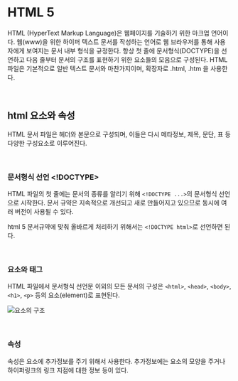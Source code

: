 # HTML 5
HTML (HyperText Markup Language)은 웹페이지를 기술하기 위한 마크업 언어이다. 웹(www)을 위한 하이퍼 텍스트 문서를 작성하는 언어로 웹 브라우저를 통해 사용자에게 보여지는 문서 내부 형식을 규정한다. 항상 첫 줄에 문서형식(DOCTYPE)을 선언하고 다음 줄부터 문서의 구조를 표현하기 위한 요소들의 모음으로 구성된다. HTML 파일은 기본적으로 일반 텍스트 문서와 마찬가지이며, 확장자로 .html, .htm 을 사용한다.

<br />

## html 요소와 속성
HTML 문서 파일은 헤더와 본문으로 구성되며, 이들은 다시 메타정보, 제목, 문단, 표 등 다양한 구성요소로 이루어진다.

<br />

### 문서형식 선언 <!DOCTYPE>
HTML 파일의 첫 줄에는 문서의 종류를 알리기 위해 `<!DOCTYPE ...>`의 문서형식 선언으로 시작한다. 문서 규약은 지속적으로 개선되고 새로 만들어지고 있으므로 동시에 여러 버전이 사용될 수 있다.

html 5 문서규약에 맞춰 올바르게 처리하기 위해서는 `<!DOCTYPE html>`로 선언하면 된다.

<br />

### 요소와 태그
HTML 파일에서 문서형식 선언문 이외의 모든 문서의 구성은 `<html>`, `<head>`, `<body>`, `<h1>`, `<p>` 등의 요소(element)로 표현된다.

![요소의 구조](https://user-images.githubusercontent.com/59480963/94412163-6c70b980-01b4-11eb-8567-85d6244d96b9.jpg)


<br />

### 속성
속성은 요소에 추가정보를 주기 위해서 사용한다. 추가정보에는 요소의 모양을 주거나 하이퍼링크의 링크 지점에 대한 정보 등이 있다.

<br />
